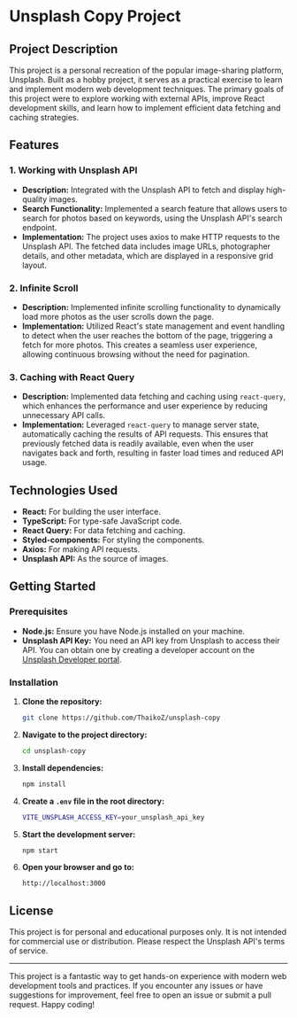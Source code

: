 # Unsplash Copy Project

## Project Description

This project is a personal recreation of the popular image-sharing platform, Unsplash. Built as a hobby project, it serves as a practical exercise to learn and implement modern web development techniques. The primary goals of this project were to explore working with external APIs, improve React development skills, and learn how to implement efficient data fetching and caching strategies.

## Features

### 1. Working with Unsplash API

- **Description:** Integrated with the Unsplash API to fetch and display high-quality images.
- **Search Functionality:** Implemented a search feature that allows users to search for photos based on keywords, using the Unsplash API's search endpoint.
- **Implementation:** The project uses axios to make HTTP requests to the Unsplash API. The fetched data includes image URLs, photographer details, and other metadata, which are displayed in a responsive grid layout.

### 2. Infinite Scroll

- **Description:** Implemented infinite scrolling functionality to dynamically load more photos as the user scrolls down the page.
- **Implementation:** Utilized React's state management and event handling to detect when the user reaches the bottom of the page, triggering a fetch for more photos. This creates a seamless user experience, allowing continuous browsing without the need for pagination.

### 3. Caching with React Query

- **Description:** Implemented data fetching and caching using `react-query`, which enhances the performance and user experience by reducing unnecessary API calls.
- **Implementation:** Leveraged `react-query` to manage server state, automatically caching the results of API requests. This ensures that previously fetched data is readily available, even when the user navigates back and forth, resulting in faster load times and reduced API usage.

## Technologies Used

- **React:** For building the user interface.
- **TypeScript:** For type-safe JavaScript code.
- **React Query:** For data fetching and caching.
- **Styled-components:** For styling the components.
- **Axios:** For making API requests.
- **Unsplash API:** As the source of images.

## Getting Started

### Prerequisites

- **Node.js:** Ensure you have Node.js installed on your machine.
- **Unsplash API Key:** You need an API key from Unsplash to access their API. You can obtain one by creating a developer account on the [Unsplash Developer portal](https://unsplash.com/developers).

### Installation

1. **Clone the repository:**
   ```bash
   git clone https://github.com/ThaikoZ/unsplash-copy
   ```
2. **Navigate to the project directory:**

   ```bash
   cd unsplash-copy
   ```

3. **Install dependencies:**

   ```bash
   npm install
   ```

4. **Create a `.env` file in the root directory:**

   ```bash
   VITE_UNSPLASH_ACCESS_KEY=your_unsplash_api_key
   ```

5. **Start the development server:**

   ```bash
   npm start
   ```

6. **Open your browser and go to:**
   ```
   http://localhost:3000
   ```

## License

This project is for personal and educational purposes only. It is not intended for commercial use or distribution. Please respect the Unsplash API's terms of service.

---

This project is a fantastic way to get hands-on experience with modern web development tools and practices. If you encounter any issues or have suggestions for improvement, feel free to open an issue or submit a pull request. Happy coding!
